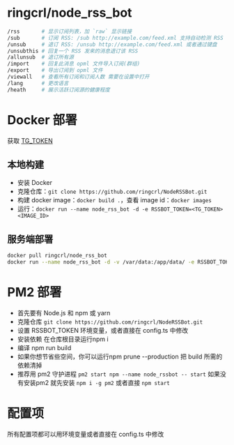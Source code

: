 # ringcrl/node_rss_bot

```sh
/rss       # 显示订阅列表，加 `raw` 显示链接
/sub       # 订阅 RSS: /sub http://example.com/feed.xml 支持自动检测 RSS feed
/unsub     # 退订 RSS: /unsub http://example.com/feed.xml 或者通过键盘
/unsubthis # 回复一个 RSS 发来的消息退订该 RSS
/allunsub  # 退订所有源
/import    # 回复此消息 opml 文件导入订阅(群组)
/export    # 导出订阅到 opml 文件
/viewall   # 查看所有订阅和订阅人数 需要在设置中打开
/lang      # 更改语言
/heath     # 展示活跃订阅源的健康程度
```

# Docker 部署

获取 [TG_TOKEN](https://core.telegram.org/bots#3-how-do-i-create-a-bot)

## 本地构建

- 安装 Docker
- 克隆仓库：`git clone https://github.com/ringcrl/NodeRSSBot.git`
- 构建 docker image：`docker build .`，查看 image id：`docker images`
- 运行：`docker run --name node_rss_bot -d -e RSSBOT_TOKEN=<TG_TOKEN> <IMAGE_ID>`

## 服务端部署

```sh
docker pull ringcrl/node_rss_bot
docker run --name node_rss_bot -d -v /var/data:/app/data/ -e RSSBOT_TOKEN=<TG_TOKEN> ringcrl/node_rss_bot
```

# PM2 部署

- 首先要有 Node.js 和 npm 或 yarn
- 克隆仓库 `git clone https://github.com/ringcrl/NodeRSSBot.git`
- 设置 RSSBOT_TOKEN 环境变量，或者直接在 config.ts 中修改
- 安装依赖 在仓库根目录运行npm i
- 编译 npm run build
- 如果你想节省些空间，你可以运行npm prune --production 把 build 所需的依赖清掉
- 推荐用 pm2 守护进程 `pm2 start npm --name node_rssbot -- start` 如果没有安装pm2 就先安装 `npm i -g pm2` 或者直接 `npm start`

# 配置项

所有配置项都可以用环境变量或者直接在 config.ts 中修改
